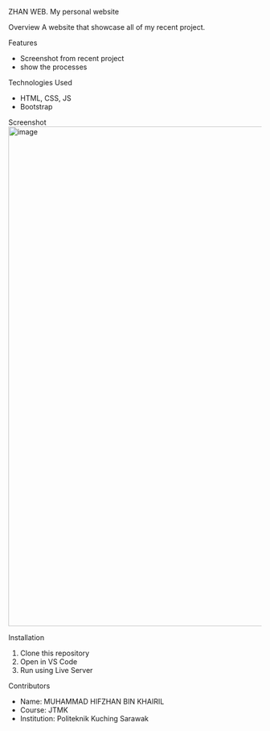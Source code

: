 ZHAN WEB.
My personal website

Overview
A website that showcase all of my recent project.

Features
- Screenshot from recent project
- show the processes

Technologies Used
- HTML, CSS, JS
- Bootstrap

Screenshot
<img width="1919" height="993" alt="image" src="https://github.com/user-attachments/assets/b8c81f5d-d980-41e5-9d2a-937e10dc5154" />


Installation
1. Clone this repository
2. Open in VS Code
3. Run using Live Server

Contributors
- Name: MUHAMMAD HIFZHAN BIN KHAIRIL
- Course: JTMK
- Institution: Politeknik Kuching Sarawak
